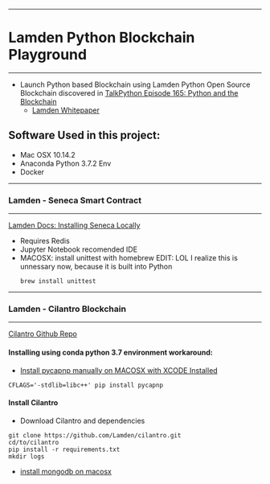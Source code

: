***
# Lamden Python Blockchain Playground
***
- Launch Python based Blockchain using Lamden Python Open Source Blockchain discovered in [TalkPython Episode 165: Python and the Blockchain](https://talkpython.fm/episodes/show/165/python-and-the-blockchain)
  - [Lamden Whitepaper](https://blog.lamden.io/a-complete-overview-of-the-lamden-suite-2eb43c730b40)


## Software Used in this project:
- Mac OSX 10.14.2
- Anaconda Python 3.7.2 Env
- Docker

***
### Lamden - Seneca Smart Contract
***
[Lamden Docs: Installing Seneca Locally](https://docs.lamden.io/seneca/getting-started/installing-locally)
- Requires Redis
- Jupyter Notebook recomended IDE
- MACOSX: install unittest with homebrew EDIT: LOL I realize this is unnessary now, because it is built into Python
  ```
  brew install unittest
  ```
  

***
### Lamden - Cilantro Blockchain
***
[Cilantro Github Repo](https://github.com/Lamden/cilantro)

#### Installing using conda python 3.7 environment workaround:

- [Install pycapnp manually on MACOSX with XCODE Installed](https://github.com/capnproto/pycapnp)
```
CFLAGS='-stdlib=libc++' pip install pycapnp
```
#### Install Cilantro
- Download Cilantro and dependencies
```
git clone https://github.com/Lamden/cilantro.git
cd/to/cilantro
pip install -r requirements.txt
mkdir logs
```
- [install mongodb on macosx](https://docs.mongodb.com/manual/tutorial/install-mongodb-on-os-x/#install-mongodb-community-edition)